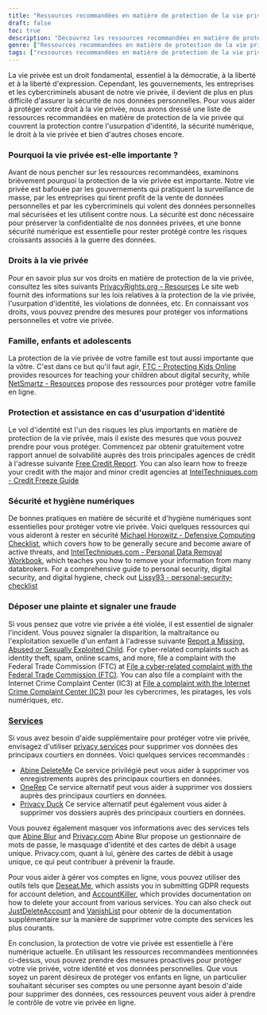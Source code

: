 ```yaml
---
title: "Ressources recommandées en matière de protection de la vie privée"
draft: false
toc: true
description: "Découvrez les ressources recommandées en matière de protection de la vie privée pour protéger vos droits, votre famille et vos informations personnelles, y compris la protection contre le vol d'identité, la sécurité numérique et le droit à la vie privée, afin de rester à l'abri des cybercriminels et de la surveillance de masse."
genre: ["Ressources recommandées en matière de protection de la vie privée", "Droits de la protection de la vie privée", "Protection contre le vol d'identité", "Sécurité numérique", "Cybercriminels", "Mass Surveillance", "Protection des données personnelles", "Vie privée de la famille", "Vie privée des enfants", "Vie privée des adolescents", "Hygiène de la sécurité numérique", "Rapport de crédit", "Gel du crédit", "Liste de contrôle pour l'informatique défensive", "Suppression des données personnelles", "Signalement des fraudes", "Services de protection de la vie privée", "Masquage des informations", "Gestion des comptes", "GDPR Requests", "Suppression de compte"]
tags: ["ressources recommandées en matière de protection de la vie privée", "droit à la vie privée", "protection contre l'usurpation d'identité", "sécurité numérique", "cybercriminels", "surveillance de masse", "données personnelles", "SimeonOnSecurity", "famille", "enfants", "adolescents", "hygiène de la sécurité numérique", "rapport de solvabilité", "gel du crédit", "liste de contrôle de l'informatique défensive", "suppression des données à caractère personnel", "déposer une plainte", "signaler une fraude", "services de protection de la vie privée", "informations de masquage", "gestion des comptes", "Demandes relatives au GDPR", "suppression du compte", "vie privée en ligne", "protection des données", "cybersécurité", "outils de protection de la vie privée", "protection de l'identité", "sécurité en ligne", "la sécurité des informations personnelles"]
---
```


La vie privée est un droit fondamental, essentiel à la démocratie, à la liberté et à la liberté d'expression. Cependant, les gouvernements, les entreprises et les cybercriminels abusant de notre vie privée, il devient de plus en plus difficile d'assurer la sécurité de nos données personnelles. Pour vous aider à protéger votre droit à la vie privée, nous avons dressé une liste de ressources recommandées en matière de protection de la vie privée qui couvrent la protection contre l'usurpation d'identité, la sécurité numérique, le droit à la vie privée et bien d'autres choses encore.

### Pourquoi la vie privée est-elle importante ?

Avant de nous pencher sur les ressources recommandées, examinons brièvement pourquoi la protection de la vie privée est importante. Notre vie privée est bafouée par les gouvernements qui pratiquent la surveillance de masse, par les entreprises qui tirent profit de la vente de données personnelles et par les cybercriminels qui volent des données personnelles mal sécurisées et les utilisent contre nous. La sécurité est donc nécessaire pour préserver la confidentialité de nos données privées, et une bonne sécurité numérique est essentielle pour rester protégé contre les risques croissants associés à la guerre des données.

### Droits à la vie privée

Pour en savoir plus sur vos droits en matière de protection de la vie privée, consultez les sites suivants [PrivacyRights.org - Resources](https://privacyrights.org/resources) Le site web fournit des informations sur les lois relatives à la protection de la vie privée, l'usurpation d'identité, les violations de données, etc. En connaissant vos droits, vous pouvez prendre des mesures pour protéger vos informations personnelles et votre vie privée.

### Famille, enfants et adolescents

La protection de la vie privée de votre famille est tout aussi importante que la vôtre. C'est dans ce but qu'il faut agir, [FTC - Protecting Kids Online](https://www.consumer.ftc.gov/topics/protecting-kids-online) provides resources for teaching your children about digital security, while [NetSmartz - Resources](https://www.missingkids.org/netsmartz/resources) propose des ressources pour protéger votre famille en ligne.

### Protection et assistance en cas d'usurpation d'identité

Le vol d'identité est l'un des risques les plus importants en matière de protection de la vie privée, mais il existe des mesures que vous pouvez prendre pour vous protéger. Commencez par obtenir gratuitement votre rapport annuel de solvabilité auprès des trois principales agences de crédit à l'adresse suivante [Free Credit Report](https://www.annualcreditreport.com/index.action). You can also learn how to freeze your credit with the major and minor credit agencies at [IntelTechniques.com - Credit Freeze Guide](https://inteltechniques.com/data/workbook.pdf)

### Sécurité et hygiène numériques

De bonnes pratiques en matière de sécurité et d'hygiène numériques sont essentielles pour protéger votre vie privée. Voici quelques ressources qui vous aideront à rester en sécurité [Michael Horowitz - Defensive Computing Checklist](https://defensivecomputingchecklist.com/), which covers how to be generally secure and become aware of active threats, and [IntelTechniques.com - Personal Data Removal Workbook](https://inteltechniques.com/data/workbook.pdf), which teaches you how to remove your information from many databrokers. For a comprehensive guide to personal security, digital security, and digital hygiene, check out [Lissy93 - personal-security-checklist](https://github.com/Lissy93/personal-security-checklist)

### Déposer une plainte et signaler une fraude

Si vous pensez que votre vie privée a été violée, il est essentiel de signaler l'incident. Vous pouvez signaler la disparition, la maltraitance ou l'exploitation sexuelle d'un enfant à l'adresse suivante [Report a Missing, Abused or Sexually Exploited Child](http://www.missingkids.com/Report). For cyber-related complaints such as identity theft, spam, online scams, and more, file a complaint with the Federal Trade Commission (FTC) at [File a cyber-related complaint with the Federal Trade Commission (FTC)](https://www.ftccomplaintassistant.gov/#&panel1-1). You can also file a complaint with the Internet Crime Complaint Center (IC3) at [File a complaint with the Internet Crime Complaint Center (IC3)](https://complaint.ic3.gov/default.aspx?) pour les cybercrimes, les piratages, les vols numériques, etc.

### [Services](https://simeononsecurity.ch/recommendations/services/)

Si vous avez besoin d'aide supplémentaire pour protéger votre vie privée, envisagez d'utiliser [privacy services](https://simeononsecurity.ch/recommendations/services/) pour supprimer vos données des principaux courtiers en données. Voici quelques services recommandés :

- [Abine DeleteMe](https://joindeleteme.com/refer?coupon=RFR-40867-7DWHR4) Ce service privilégié peut vous aider à supprimer vos enregistrements auprès des principaux courtiers en données.
- [OneRep](https://onerep.com) Ce service alternatif peut vous aider à supprimer vos dossiers auprès des principaux courtiers en données.
- [Privacy Duck](https://www.privacyduck.com/) Ce service alternatif peut également vous aider à supprimer vos dossiers auprès des principaux courtiers en données.

Vous pouvez également masquer vos informations avec des services tels que [Abine Blur](https://dnt.abine.com/#/ref_register/pC8ZbvQtt) and [Privacy.com](https://privacy.com/join/SU86Y) Abine Blur propose un gestionnaire de mots de passe, le masquage d'identité et des cartes de débit à usage unique. Privacy.com, quant à lui, génère des cartes de débit à usage unique, ce qui peut contribuer à prévenir la fraude.

Pour vous aider à gérer vos comptes en ligne, vous pouvez utiliser des outils tels que [Deseat.Me](https://app.deseat.me), which assists you in submitting GDPR requests for account deletion, and [AccountKiller](https://www.accountkiller.com/en), which provides documentation on how to delete your account from various services. You can also check out [JustDeleteAccount](https://www.justdeleteaccount.com/) and [VanishList](https://vanishlist.ml/) pour obtenir de la documentation supplémentaire sur la manière de supprimer votre compte des services les plus courants.

En conclusion, la protection de votre vie privée est essentielle à l'ère numérique actuelle. En utilisant les ressources recommandées mentionnées ci-dessus, vous pouvez prendre des mesures proactives pour protéger votre vie privée, votre identité et vos données personnelles. Que vous soyez un parent désireux de protéger vos enfants en ligne, un particulier souhaitant sécuriser ses comptes ou une personne ayant besoin d'aide pour supprimer des données, ces ressources peuvent vous aider à prendre le contrôle de votre vie privée en ligne.

